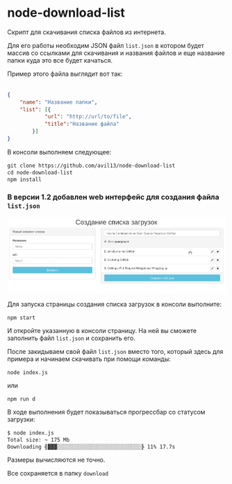 # node-download-list

Скрипт для скачивания списка файлов из интернета.

Для его работы необходим JSON файл `list.json` в котором будет массив со ссылками для скачивания и названия файлов и еще название папки куда это все будет качаться.


Пример этого файла выглядит вот так:
```json

{
    "name": "Название папки",
    "list": [{
            "url": "http://url/to/file",
            "title":"Название файла"
        }]
}
```

В консоли выполняем следующее:
```
git clone https://github.com/avil13/node-download-list
cd node-download-list
npm install
```
### В версии 1.2 добавлен web интерфейс для создания файла `list.json`

![web интерфейс создания файла list.json](img/web-page.png)

Для запуска страницы создания списка загрузок в консоли выполните:
```
npm start
```
И откройте указанную в консоли страницу.
На ней вы сможете заполнить файл `list.json` и сохранить его.


После закидываем свой файл `list.json` вместо того, который здесь для примера и начинаем скачивать при помощи команды:

```
node index.js
```

или

```
npm run d
```


В ходе выполнения будет показываться прогрессбар со статусом загрузки:
```
$ node index.js
Total size: ~ 175 Mb
Downloading ╣▓▓▓░░░░░░░░░░░░░░░░░░░░░░░░░░░╠ 11% 17.7s
```
Размеры вычисляются не точно.

Все сохраняется в папку `download`
